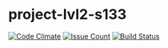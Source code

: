 # project-lvl2-s133
[![Code Climate](https://codeclimate.com/github/yarymvsarge/project-lvl2-s133/badges/gpa.svg)](https://codeclimate.com/github/yarymvsarge/project-lvl2-s133)
[![Issue Count](https://codeclimate.com/github/yarymvsarge/project-lvl2-s133/badges/issue_count.svg)](https://codeclimate.com/github/yarymvsarge/project-lvl2-s133)
[![Build Status](https://travis-ci.org/yarymvsarge/project-lvl2-s133.svg?branch=master)](https://travis-ci.org/yarymvsarge/project-lvl2-s133)